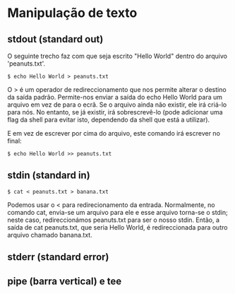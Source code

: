 # Manipulação de texto

## stdout (standard out)
O seguinte trecho faz com que seja escrito "Hello World" dentro do arquivo 'peanuts.txt'. 
```console
$ echo Hello World > peanuts.txt
```

O > é um operador de redireccionamento que nos permite alterar o destino da saída padrão. Permite-nos enviar a saída do echo Hello World para um arquivo em vez de para o ecrã. Se o arquivo ainda não existir, ele irá criá-lo para nós. No entanto, se já existir, irá sobrescrevê-lo (pode adicionar uma flag da shell para evitar isto, dependendo da shell que está a utilizar).

E em vez de escrever por cima do arquivo, este comando irá escrever no final:
```console
$ echo Hello World >> peanuts.txt
```

## stdin (standard in)
```console
$ cat < peanuts.txt > banana.txt
```

Podemos usar o < para redirecionamento da entrada. Normalmente, no comando cat, envia-se um arquivo para ele e esse arquivo torna-se o stdin; neste caso, redireccionámos peanuts.txt para ser o nosso stdin. Então, a saída de cat peanuts.txt, que seria Hello World, é redireccionada para outro arquivo chamado banana.txt.

## stderr (standard error)


## pipe (barra vertical) e tee
